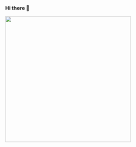 ### Hi there 👋

<img src="https://github.com/bepolytech/bepolytech/assets/58170258/9b4afa29-f2d7-4e1d-b281-73a4a385d2d1" width=400px>

<!--

![306336452_5775691302442211_9200286166017787041_n](https://github.com/bepolytech/bepolytech/assets/58170258/9b4afa29-f2d7-4e1d-b281-73a4a385d2d1)

**bepolytech/bepolytech** is a ✨ _special_ ✨ repository because its `README.md` (this file) appears on your GitHub profile.

Here are some ideas to get you started:

- 🔭 I’m currently working on ...
- 🌱 I’m currently learning ...
- 👯 I’m looking to collaborate on ...
- 🤔 I’m looking for help with ...
- 💬 Ask me about ...
- 📫 How to reach me: ...
- 😄 Pronouns: ...
- ⚡ Fun fact: ...
-->
